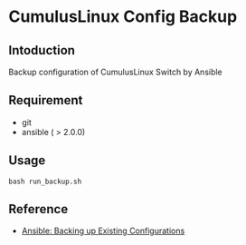 CumulusLinux Config Backup
==========================

Intoduction
-----------

Backup configuration of CumulusLinux Switch by Ansible

Requirement
-----------
- git
- ansible ( > 2.0.0)

Usage
-----
```
bash run_backup.sh
```

## Reference
- [Ansible: Backing up Existing Configurations](https://support.cumulusnetworks.com/hc/en-us/articles/209620358-Ansible-Backing-up-Existing-Configurations-)

